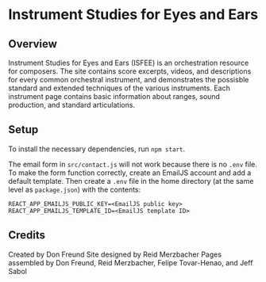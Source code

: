 # Instrument Studies for Eyes and Ears

## Overview
Instrument Studies for Eyes and Ears (ISFEE) is an orchestration resource for composers. The site contains score excerpts, videos, and descriptions for every common orchestral instrument, and demonstrates the possisble standard and extended techniques of the various instruments. Each instrument page contains basic information about ranges, sound production, and standard articulations.

## Setup
To install the necessary dependencies, run `npm start`.

The email form in `src/contact.js` will not work because there is no `.env` file. To make the form function correctly, create an EmailJS account and add a default template. Then create a `.env` file in the home directory (at the same level as `package.json`) with the contents:

```
REACT_APP_EMAILJS_PUBLIC_KEY=<EmailJS public key>
REACT_APP_EMAILJS_TEMPLATE_ID=<EmailJS template ID>
```

## Credits
Created by Don Freund
Site designed by Reid Merzbacher
Pages assembled by Don Freund, Reid Merzbacher, Felipe Tovar-Henao, and Jeff Sabol
